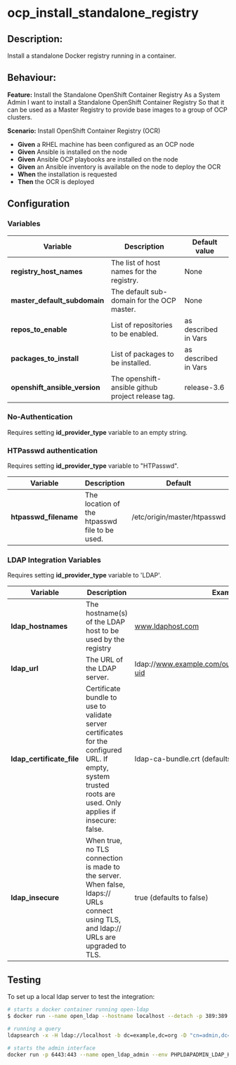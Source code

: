 # ocp_install_standalone_registry

## Description:

Install a standalone Docker registry running in a container.

## Behaviour:

**Feature:** Install the Standalone OpenShift Container Registry
As a System Admin
I want to install a Standalone OpenShift Container Registry
So that it can be used as a Master Registry to provide base images to a group of OCP clusters.

**Scenario:** Install OpenShift Container Registry (OCR)
- **Given** a RHEL machine has been configured as an OCP node
- **Given** Ansible is installed on the node
- **Given** Ansible OCP playbooks are installed on the node
- **Given** an Ansible inventory is available on the node to deploy the OCR
- **When** the installation is requested
- **Then** the OCR is deployed

## Configuration

### Variables

| Variable  | Description  | Default value |
|---|---|---|
| **registry_host_names** | The list of host names for the registry. | None |
| **master_default_subdomain** | The default sub-domain for the OCP master. | None |
| **repos_to_enable** | List of repositories to be enabled. | as described in Vars |
| **packages_to_install** | List of packages to be installed. | as described in Vars |
| **openshift_ansible_version** | The openshift-ansible github project release tag.  | release-3.6 |

### No-Authentication

Requires setting **id_provider_type** variable to an empty string.

### HTPasswd authentication

Requires setting **id_provider_type** variable to "HTPasswd".

| Variable  | Description  | Default |
|---|---|---|
| **htpasswd_filename** | The location of the htpasswd file to be used. | /etc/origin/master/htpasswd |

### LDAP Integration Variables

Requires setting **id_provider_type** variable to 'LDAP'.

| Variable  | Description  | Example | Mandatory |
|---|---|---|---|
| **ldap_hostnames** | The hostname(s) of the LDAP host to be used by the registry | www.ldaphost.com | yes |
| **ldap_url** | The URL of the LDAP server. |  ldap://www.example.com/ou=users,dc=acme,dc=com?uid | yes |
| **ldap_certificate_file** | Certificate bundle to use to validate server certificates for the configured URL. If empty, system trusted roots are used. Only applies if insecure: false. | ldap-ca-bundle.crt (defaults to an empty string)| no |
| **ldap_insecure** | When true, no TLS connection is made to the server. When false, ldaps:// URLs connect using TLS, and ldap:// URLs are upgraded to TLS. | true (defaults to false) | no |

## Testing

To set up a local ldap server to test the integration:

```bash
# starts a docker container running open-ldap
$ docker run --name open_ldap --hostname localhost --detach -p 389:389 -p 636:636 osixia/openldap:1.1.10

# running a query
ldapsearch -x -H ldap://localhost -b dc=example,dc=org -D "cn=admin,dc=example,dc=org" -w admin

# starts the admin interface
docker run -p 6443:443 --name open_ldap_admin --env PHPLDAPADMIN_LDAP_HOSTS=localhost --detach osixia/phpldapadmin:0.7.0

```
